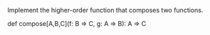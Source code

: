 Implement the higher-order function that composes two functions.

def compose[A,B,C](f: B => C, g: A => B): A => C
